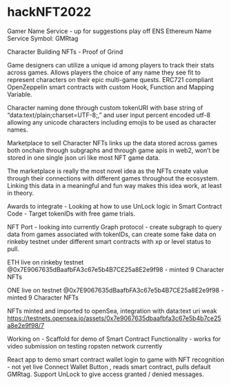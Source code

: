 # hackNFT2022

Gamer Name Service - up for suggestions play off ENS Ethereum Name Service
Symbol: GMRtag

Character Building NFTs - Proof of Grind

Game designers can utilize a unique id among players to track their stats across games. Allows players the choice of any name they see fit to represent characters on their epic multi-game quests. ERC721 compliant OpenZeppelin smart contracts with custom Hook, Function and Mapping Variable.

Character naming done through custom tokenURI with base string of “data:text/plain;charset=UTF-8;,” and user input percent encoded utf-8 allowing any unicode characters including emojis to be used as character names.

Marketplace to sell Character NFTs links up the data stored across games both onchain through subgraphs and through game apis in web2, won’t be stored in one single json uri like most NFT game data.

The marketplace is really the most novel idea as the NFTs create value through their connections with different games throughout the ecosystem. Linking this data in a meaningful and fun way makes this idea work, at least in theory.

Awards to integrate -
Looking at how to use UnLock logic in Smart Contract Code - Target tokenIDs with free game trials.

NFT Port - looking into currently
Graph protocol - create subgraph to query data from games associated with tokenIDs, can create some fake data on rinkeby testnet under different smart contracts with xp or level status to pull.

ETH live on rinkeby testnet @0x7E9067635dBaafbFA3c67e5b4B7CE25a8E2e9f98 - minted 9 Character NFTs

ONE live on testnet @0x7E9067635dBaafbFA3c67e5b4B7CE25a8E2e9f98 - minted 9 Character NFTs

NFTs minted and imported to openSea, integration with data:text uri weak
https://testnets.opensea.io/assets/0x7e9067635dbaafbfa3c67e5b4b7ce25a8e2e9f98/7


Working on - 
Scaffold for demo of Smart Contract Functionality - works for video submission on testing ropsten network currently

React app to demo smart contract wallet login to game with NFT recognition - not yet live
Connect Wallet Button , reads smart contract, pulls default GMRtag. Support UnLock to give access granted / denied messages.
